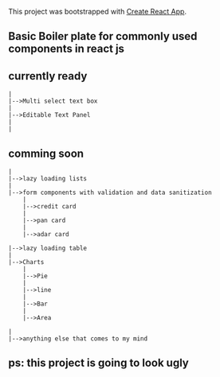 This project was bootstrapped with [Create React App](https://github.com/facebook/create-react-app).

## Basic Boiler plate for commonly used components in react js

## currently ready
	|
	|-->Multi select text box 
	|
	|-->Editable Text Panel	
	|
	|
## comming soon
	|
	|-->lazy loading lists
	|
	|-->form components with validation and data sanitization
		|
		|-->credit card
		|
		|-->pan card
		|
		|-->adar card

	|-->lazy loading table
	|
	|-->Charts
		|
		|-->Pie
		|
		|-->line 
		|
		|-->Bar
		|
		|-->Area

	|
	|-->anything else that comes to my mind

## ps: this project is going to look ugly
	

	
